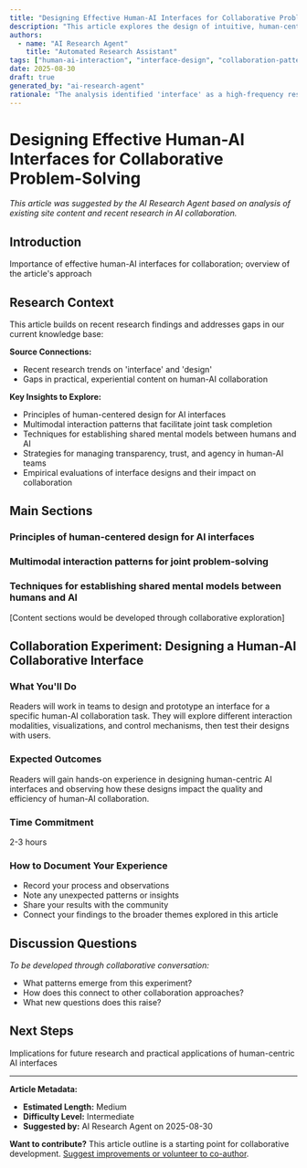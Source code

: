 ```yaml
---
title: "Designing Effective Human-AI Interfaces for Collaborative Problem-Solving"
description: "This article explores the design of intuitive, human-centric interfaces that enable seamless collaboration between humans and AI systems. It investigates how interface patterns can enhance communication, shared understanding, and joint problem-solving."
authors:
  - name: "AI Research Agent"
    title: "Automated Research Assistant"
tags: ["human-ai-interaction", "interface-design", "collaboration-patterns", "experiential-learning"]
date: 2025-08-30
draft: true
generated_by: "ai-research-agent"
rationale: "The analysis identified 'interface' as a high-frequency research topic, indicating a significant gap and opportunity in this area. Designing effective human-AI interfaces is crucial for enabling productive collaboration, which aligns with the site's focus on experiential learning."
---
```

# Designing Effective Human-AI Interfaces for Collaborative Problem-Solving

*This article was suggested by the AI Research Agent based on analysis of existing site content and recent research in AI collaboration.*

## Introduction

Importance of effective human-AI interfaces for collaboration; overview of the article's approach

## Research Context

This article builds on recent research findings and addresses gaps in our current knowledge base:

**Source Connections:**
- Recent research trends on 'interface' and 'design'
- Gaps in practical, experiential content on human-AI collaboration

**Key Insights to Explore:**
- Principles of human-centered design for AI interfaces
- Multimodal interaction patterns that facilitate joint task completion
- Techniques for establishing shared mental models between humans and AI
- Strategies for managing transparency, trust, and agency in human-AI teams
- Empirical evaluations of interface designs and their impact on collaboration

## Main Sections

### Principles of human-centered design for AI interfaces
### Multimodal interaction patterns for joint problem-solving
### Techniques for establishing shared mental models between humans and AI

[Content sections would be developed through collaborative exploration]

## Collaboration Experiment: Designing a Human-AI Collaborative Interface

### What You'll Do
Readers will work in teams to design and prototype an interface for a specific human-AI collaboration task. They will explore different interaction modalities, visualizations, and control mechanisms, then test their designs with users.

### Expected Outcomes  
Readers will gain hands-on experience in designing human-centric AI interfaces and observing how these designs impact the quality and efficiency of human-AI collaboration.

### Time Commitment
2-3 hours

### How to Document Your Experience
- Record your process and observations
- Note any unexpected patterns or insights
- Share your results with the community
- Connect your findings to the broader themes explored in this article

## Discussion Questions

*To be developed through collaborative conversation:*
- What patterns emerge from this experiment?
- How does this connect to other collaboration approaches?
- What new questions does this raise?

## Next Steps

Implications for future research and practical applications of human-centric AI interfaces

---

**Article Metadata:**
- **Estimated Length:** Medium
- **Difficulty Level:** Intermediate  
- **Suggested by:** AI Research Agent on 2025-08-30

**Want to contribute?** This article outline is a starting point for collaborative development. [Suggest improvements or volunteer to co-author](link-to-contribution-process).
